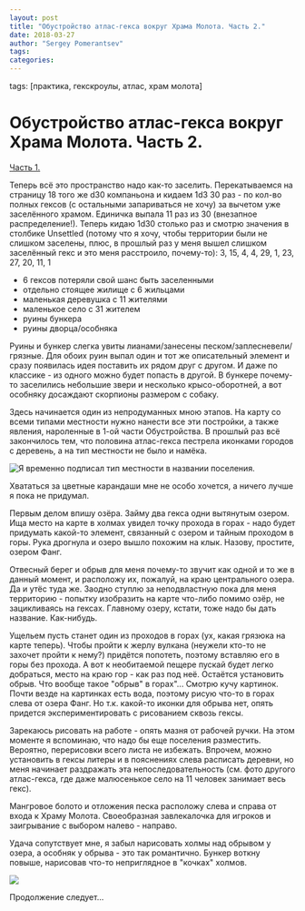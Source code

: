 ```yaml
---
layout: post
title: "Обустройство атлас-гекса вокруг Храма Молота. Часть 2."
date: 2018-03-27
author: "Sergey Pomerantsev"
tags:
categories:
---
```

tags: [практика, гекскроулы, атлас, храм молота]

# Обустройство атлас-гекса вокруг Храма Молота. Часть 2.

[Часть 1.](https://stuartzaq.blot.im/обустройство-атлас-гекса-вокруг-храма-молота-часть-1)

Теперь всё это пространство надо как-то заселить. Перекатываемся на страницу 18 того же d30 компаньона и кидаем 1d3 30 раз - по кол-во полных гексов (с остальными запариваться не хочу) за вычетом уже заселённого храмом. Единичка выпала 11 раз из 30 (внезапное распределение!). Теперь кидаю 1d30 столько раз и смотрю значения в столбике Unsettled (потому что я хочу, чтобы территории были не слишком заселены, плюс, в прошлый раз у меня вышел слишком заселённый гекс и это меня расстроило, почему-то): 3, 15, 4, 4, 29, 1, 23, 27, 20, 11, 1

- 6 гексов потеряли свой шанс быть заселенными
- отдельно стоящее жилище с 6 жильцами
- маленькая деревушка с 11 жителями
- маленькое село с 31 жителем
- руины бункера
- руины дворца/особняка

Руины и бункер слегка увиты лианами/занесены песком/заплесневели/грязные. Для обоих руин выпал один и тот же описательный элемент и сразу появилась идея поставить их рядом друг с другом. И даже по классике - из одного можно будет попасть в другой. В бункере почему-то заселились небольшие звери и несколько крысо-оборотней, а вот особняку досаждают скорпионы размером с собаку.

Здесь начинается один из непродуманных мною этапов. На карту со всеми типами местности нужно нанести все эти постройки, а также явления, нароленные в 1-ой части Обустройства. В прошлый раз всё закончилось тем, что половина атлас-гекса пестрела иконками городов с деревень, а на тип местности не было и намёка.

![Я временно подписал тип местности в названии поселения.](/images/_hram_molota_2_1.jpg)

Хвататься за цветные карандаши мне не особо хочется, а ничего лучше я пока не придумал.

Первым делом впишу озёра. Займу два гекса одни вытянутым озером. Ища место на карте в холмах увидел точку прохода в горах - надо будет придумать какой-то элемент, связанный с озером и тайным проходом в горы. Рука дрогнула и озеро вышло похожим на клык. Назову, простите, озером Фанг.

Отвесный берег и обрыв для меня почему-то звучит как одной и то же в данный момент, и расположу их, пожалуй, на краю центрального озера. Да и утёс туда же. Заодно ступлю за неподвластную пока для меня территорию - попытку изобразить на карте что-либо помимо озёр, не зацикливаясь на гексах. Главному озеру, кстати, тоже надо бы дать название. Как-нибудь.

Ущельем пусть станет один из проходов в горах (ух, какая грязюка на карте теперь). Чтобы пройти к жерлу вулкана (неужели кто-то не захочет пройти к нему?) придётся попотеть, поэтому вставляю его в горы без прохода. А вот к необитаемой пещере пускай будет легко добраться, место на краю гор - как раз под неё. Остаётся установить обрыв. Что вообще такое "обрыв" в горах"... Смотрю кучу картинок. Почти везде на картинках есть вода, поэтому рисую что-то в горах слева от озера Фанг. Но т.к. какой-то иконки для обрыва нет, опять придется экспериментировать с рисованием сквозь гексы.

Зарекаюсь рисовать на работе - опять мазня от рабочей ручки. На этом моменте я вспоминаю, что надо бы еще поселения разместить. Вероятно, перерисовки всего листа не избежать. Впрочем, можно установить в гексы литеры и в пояснениях слева расписать деревни, но меня начинает раздражать эта непоследовательность (см. фото другого атлас-гекса, где даже малюсенькое село на 11 человек занимает весь гекс).

Мангровое болото и отложения песка расположу слева и справа от входа к Храму Молота. Своеобразная завлекалочка для игроков и заигрывание с выбором налево - направо.

Удача сопутствует мне, я забыл нарисовать холмы над обрывом у озера, а особняк у обрыва - это так романтично. Бункер воткну повыше, нарисовав что-то неприглядное в "кочках" холмов.

![](/images/_hram_molota_2_2.jpg)

Продолжение следует...
